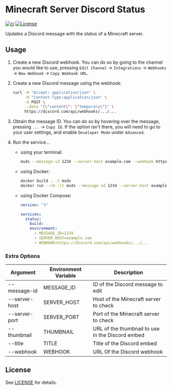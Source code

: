 # Minecraft Server Discord Status

[![ci](https://github.com/jyooru/minecraft-server-discord-status/actions/workflows/ci.yml/badge.svg)](https://github.com/jyooru/minecraft-server-discord-status/actions/workflows/ci.yml)
[![License](https://img.shields.io/github/license/jyooru/minecraft-server-discord-status)](LICENSE)

Updates a Discord message with the status of a Minecraft server.

## Usage

1. Create a new Discord webhook. You can do so by going to the channel you would like to use, pressing `Edit Channel` -> `Integrations` -> `Webhooks` -> `New Webhook` -> `Copy Webhook URL`.
2. Create a new Discord message using the webhook:
   ```sh
   curl -H "Accept: application/json" \
        -H "Content-Type:application/json" \
        -X POST \
        --data "{\"content\": \"temporary\"}" \
        https://discord.com/api/webhooks/.../...
   ```
3. Obtain the message ID. You can do so by hovering over the message, pressing `...` -> `Copy ID`. If the option isn't there, you will need to go to your user settings, and enable `Developer Mode` under `Advanced`.
4. Run the service...

   - using your terminal:
     ```sh
     msds --message-id 1234 --server-host example.com --webhook https://discord.com/api/webhooks/.../...
     ```
   - using Docker:
     ```sh
     docker build . -t msds
     docker run --rm -it msds --message-id 1234 --server-host example.com --webhook https://discord.com/api/webhooks/.../...
     ```
   - using Docker Compose:

     ```yml
     version: "3"

     services:
       status:
         build: .
         environment:
           - MESSAGE_ID=1234
           - SERVER_HOST=example.com
           - WEBHOOK=https://discord.com/api/webhooks/.../...
     ```

### Extra Options

| Argument      | Environment Variable | Description                                      |
| ------------- | -------------------- | ------------------------------------------------ |
| --message-id  | MESSAGE_ID           | ID of the Discord message to edit                |
| --server-host | SERVER_HOST          | Host of the Minecraft server to check            |
| --server-port | SERVER_PORT          | Port of the Minecraft server to check            |
| --thumbnail   | THUMBNAIL            | URL of the thumbnail to use in the Discord embed |
| --title       | TITLE                | Title of the Discord embed                       |
| --webhook     | WEBHOOK              | URL Of the Discord webhook                       |

## License

See [LICENSE](LICENSE) for details.
